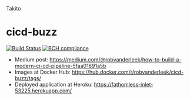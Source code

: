 Takito
# cicd-buzz
[![Build Status](https://travis-ci.org/robvanderleek/cicd-buzz.svg?branch=master)](https://travis-ci.org/robvanderleek/cicd-buzz)
[![BCH compliance](https://bettercodehub.com/edge/badge/robvanderleek/cicd-buzz)](https://bettercodehub.com/)

- Medium post: https://medium.com/@robvanderleek/how-to-build-a-modern-ci-cd-pipeline-5faa01891a5b
- Images at Docker Hub: https://hub.docker.com/r/robvanderleek/cicd-buzz/tags/
- Deployed application at Heroku: https://fathomless-inlet-53225.herokuapp.com/
